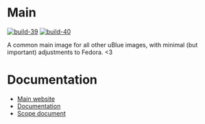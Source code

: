 # Main

[![build-39](https://github.com/ublue-os/main/actions/workflows/build-39.yml/badge.svg)](https://github.com/ublue-os/main/actions/workflows/build-39.yml) 
[![build-40](https://github.com/ublue-os/main/actions/workflows/build-40.yml/badge.svg)](https://github.com/ublue-os/main/actions/workflows/build-40.yml)

A common main image for all other uBlue images, with minimal (but important) adjustments to Fedora. <3  

# Documentation

- [Main website](https://universal-blue.org)
- [Documentation](https://universal-blue.discourse.group/docs?category=4)
- [Scope document](https://universal-blue.discourse.group/t/universal-blue-project-governance/51)
